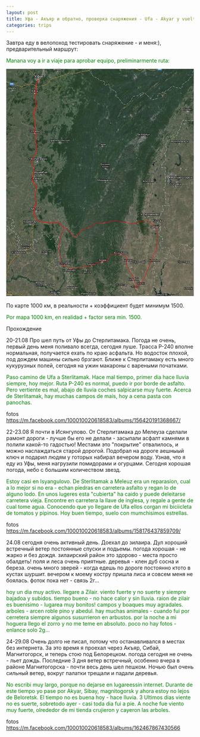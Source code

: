 ```yaml
---
layout: post
title: Уфа - Акъяр и обратно, проверка снаряжения - Ufa - Akyar y vuelta, aprobar equipo 
categories: trips
---
```

Завтра еду в велопоход тестировать снаряжение  - и меня:), предварительный маршрут:

<p style="color: green;">Manana voy a ir a viaje para aprobar equipo, preliminarmente ruta:</p>

<a href="/assets/ufa_akyar/track.jpg"><img src="/assets/ufa_akyar/track.jpg" width="640"></a>

По карте 1000 км, в реальности + коэффициент будет минимум 1500.

<p style="color: green;">Por mapa 1000 km, en realidad + factor sera min. 1500.</p>

Прохождение

20-21.08
Про шел путь от Уфы до Стерлитамака. Погода не очень, первый день меня поливало всегда, сегодня луше.
Трасса Р-240 вполне нормальная, получается ехать по краю асфальта. Но водосток плохой, под дождем машины сильно брзгают. Ближе к Стерлитамаку есть много кукурузных полей, сегодня на ужин макароны с вареными початками. 

<p style="color: green;">Paso camino de Ufa a Sterlitamak. Hace mal tiempo, primer dia hace lluvia siempre, hoy mejor. Ruta P-240 es normal, puedo ir por borde de asfalto. Pero vertiente es mal, abajo de lluvia coches salpicarse muy fuerte. Acerca de Sterlitamak, hay muchas campos de mais, hoy a cena pasta con panochas.</p>

fotos
https://m.facebook.com/100010020618583/albums/156420191368667/

22-23.08
Я почти в Исянгулово. От Стерлитамака до Мелеуза сделали рамонт дороги - лучше бы его не делали - засыпали асфалт камнями в полили какой-то гадостью! Местами это "покрытие" отвалилось, и можно наслаждаться старой дорогой. Подобрал на дороге аешныый ключ и подарил людям у готорых набирал вечером воду. Узнав, что я еду из Уфы, меня нагрузили помидорами и огурцами. Сегодня хорошая погода, небо с большим количеством звезд.  

<p style="color: green;">Estoy casi en Isyangulovo. De Sterlitamak a Meleuz era un reparasion, cual a lo mejor si no era - echan piedras en carretera asfalto y regan lo de alguno lodo. En unos lugeres esta "cubierta" ha caido y puede deleitarse carretera vieja. Encontre en carretera la llave de inglesa, y regale a gente de cual tome agua. Conocendo que yo llegare de Ufa ellos corgan mi biciicleta de tomatos y pipinos. Hoy buen tiempo, suelo con mumchisimos estrellas.</p>

fotos
https://m.facebook.com/100010020618583/albums/158176437859709/

24.08
сегодня очень активный день. Доехал до зилаира. Дул хороший встречный ветер постоянные спуски и подьемы. погода хорошая - не жарко и без дождя. зилаирский район это здорово - места просто обалдеть! поля и леса очень приятные. деревья - клен дуб сосна и береза. очень много зверей - когда едешь по дороге постоянно ктото в кустах шуршит. вечером к моему костру пришла лиса и совсем меня не боялась. фоток пока  нет - связь 2г...  

<p style="color: green;">hoy un dia muy activo. llegare a Zilair. viento fuerte y no suerte y siempre bajadoa y subidos. tiempo bueno - no hace calor y sin lluvia. raion de zilair es buenisimo - lugarea muy bonitos! campos y boaques muy agradales. arboles - arcen roble pino y abedul. hay muchas animales - cuando fui por cerretera siempre algunos susurrieron en arbustos. por la noche a mi hoguera llego el zorro y no me teme en absoluto. poco no hay fotos - enlance solo 2g...</p>

24-29.08
Очень долго не писал, потому что останавливался в местах без интернета. За это время я проехал через Акъяр, Сибай, Магнитогорск, и теперь стою под Белорецком. погода сегодня не очень - льет дождь.  Последние 3 дня ветер встречный, особенно вчера в районе Магнитогорска - почти весь день шел пешком. Ночью был очень сильный ветер, вокруг палатки трещали и падали деревья. 

<p style="color: green;">No escribi muy largo, porque no dejarse en lugareessin internet. Durante de este tiempo yo pase por Akyar, Sibay, magnitogorsk y ahora estoy no lejos de Beloretsk. El tiempo no es buena hoy - hace lluvia. 3 Ultimos dias viente no es suerte, sobretodo ayer - casi toda dia fui a pie. A noche fue viento muy fuerte, olrededor de mi tienda crujieron y cayeron las arboles.</p>

fotos
https://m.facebook.com/100010020618583/albums/162467867430566
